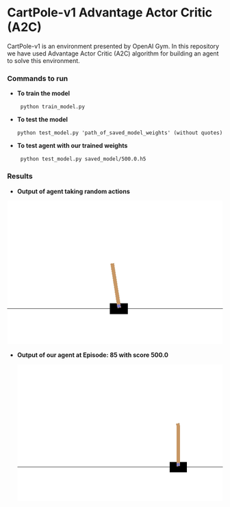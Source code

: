 # CartPole-v1 Advantage Actor Critic (A2C)

CartPole-v1 is an environment presented by OpenAI Gym. In this repository we have used Advantage Actor Critic (A2C) algorithm  for building an agent to solve this environment.

### Commands to run
 * **To train the model**
  
        python train_model.py
        
 *  **To test the model**

        python test_model.py 'path_of_saved_model_weights' (without quotes)

 * **To test agent with our trained weights**
        
        python test_model.py saved_model/500.0.h5


### Results

 *  **Output of agent taking random actions**
 
![Episode: 0](demo/cartpole_v1_random.gif)

 * **Output of our agent at Episode: 85 with score 500.0**
        
      ![Episode: 85, Score:500.0](demo/cartpole_v1_a2c_ours.gif)



